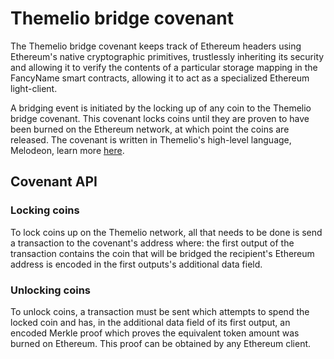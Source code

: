 # Themelio bridge covenant
The Themelio bridge covenant keeps track of Ethereum headers using Ethereum's native cryptographic primitives, trustlessly inheriting its security and allowing it to verify the contents of a particular storage mapping in the FancyName smart contracts, allowing it to act as a specialized Ethereum light-client.

A bridging event is initiated by the locking up of any coin to the Themelio bridge covenant. This covenant locks coins until they are proven to have been burned on the Ethereum network, at which point the coins are released. The covenant is written in Themelio's high-level language, Melodeon, learn more [here](https://melodeonlang.org).

## Covenant API
### Locking coins
To lock coins up on the Themelio network, all that needs to be done is send a transaction to the covenant's address where:
the first output of the transaction contains the coin that will be bridged
the recipient's Ethereum address is encoded in the first outputs's additional data field.

### Unlocking coins
To unlock coins, a transaction must be sent which attempts to spend the locked coin and has, in the additional data field of its first output, an encoded Merkle proof which proves the equivalent token amount was burned on Ethereum. This proof can be obtained by any Ethereum client.